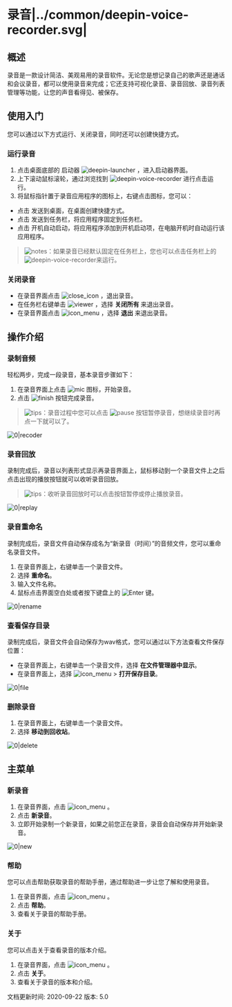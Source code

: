 # 录音|../common/deepin-voice-recorder.svg|

## 概述

录音是一款设计简洁、美观易用的录音软件。无论您是想记录自己的歌声还是通话和会议录音，都可以使用录音来完成；它还支持可视化录音、录音回放、录音列表管理等功能，让您的声音看得见、被保存。

## 使用入门

您可以通过以下方式运行、关闭录音，同时还可以创建快捷方式。

### 运行录音

1. 点击桌面底部的 启动器 ![deepin-launcher](icon/deepin-launcher.svg) ，进入启动器界面。
2. 上下滚动鼠标滚轮，通过浏览找到 ![deepin-voice-recorder](icon/deepin-voice-recorder.svg) 进行点击运行。
3. 将鼠标指针置于录音应用程序的图标上，右键点击图标，您可以：

 - 点击 发送到桌面，在桌面创建快捷方式。
 - 点击 发送到任务栏，将应用程序固定到任务栏。
 - 点击 开机自动启动，将应用程序添加到开机启动项，在电脑开机时自动运行该应用程序。

> ![notes](icon/notes.svg)：如果录音已经默认固定在任务栏上，您也可以点击任务栏上的 ![deepin-voice-recorder](icon/deepin-voice-recorder.svg)来运行。

### 关闭录音

- 在录音界面点击  ![close_icon](icon/close_icon.svg) ，退出录音。
- 在任务栏右键单击 ![viewer](icon/deepin-voice-recorder.svg) ，选择 **关闭所有** 来退出录音。
- 在录音界面点击 ![icon_menu](icon/icon_menu.svg) ，选择 **退出** 来退出录音。



## 操作介绍

### 录制音频

轻松两步，完成一段录音，基本录音步骤如下：

1. 在录音界面上点击 ![mic](icon/mic.svg) 图标，开始录音。
2. 点击 ![finish](icon/finish.svg) 按钮完成录音。

> ![tips](icon/tips.svg)：录音过程中您可以点击 ![pause](icon/pause.svg) 按钮暂停录音，想继续录音时再点一下就可以了。

![0|recoder](jpg/recoder.jpg)

### 录音回放

录制完成后，录音以列表形式显示再录音界面上，鼠标移动到一个录音文件上之后点击出现的播放按钮就可以收听录音回放。

> ![tips](icon/tips.svg)：收听录音回放时可以点击按钮暂停或停止播放录音。

![0|replay](jpg/replay.jpg)

### 录音重命名

录制完成后，录音文件自动保存成名为“新录音（时间）”的音频文件，您可以重命名录音文件。

1. 在录音界面上，右键单击一个录音文件。
2. 选择 **重命名**。
3. 输入文件名称。
4. 鼠标点击界面空白处或者按下键盘上的 ![Enter](icon/Enter.svg) 键。

![0|rename](jpg/rename.jpg)

### 查看保存目录

录制完成后，录音文件会自动保存为wav格式，您可以通过以下方法查看文件保存位置：
- 在录音界面上，右键单击一个录音文件，选择 **在文件管理器中显示**。
- 在录音界面上，选择 ![icon_menu](icon/icon_menu.svg) > **打开保存目录**。

![0|file](jpg/file.jpg)

### 删除录音

1. 在录音界面上，右键单击一个录音文件。
2. 选择 **移动到回收站**。

![0|delete](jpg/delete.jpg)

## 主菜单

### 新录音

1. 在录音界面，点击  ![icon_menu](icon/icon_menu.svg) 。
2. 点击 **新录音**。
3. 立即开始录制一个新录音，如果之前您正在录音，录音会自动保存并开始新录音。

![0|new](jpg/new.jpg)

### 帮助

您可以点击帮助获取录音的帮助手册，通过帮助进一步让您了解和使用录音。

1. 在录音界面，点击  ![icon_menu](icon/icon_menu.svg) 。
2. 点击 **帮助**。
3. 查看关于录音的帮助手册。

### 关于

您可以点击关于查看录音的版本介绍。

1. 在录音界面，点击  ![icon_menu](icon/icon_menu.svg) 。
2. 点击 **关于**。
3. 查看关于录音的版本和介绍。

<div class="version-info"><span>文档更新时间: 2020-09-22</span><span> 版本: 5.0</span></div>